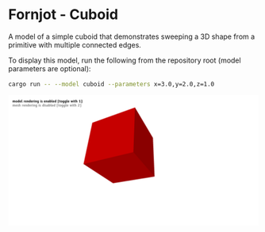 # Fornjot - Cuboid

A model of a simple cuboid that demonstrates sweeping a 3D shape from a primitive with multiple connected edges.

To display this model, run the following from the repository root (model parameters are optional):
``` sh
cargo run -- --model cuboid --parameters x=3.0,y=2.0,z=1.0
```

![Screenshot of the cuboid model](cuboid.png)
